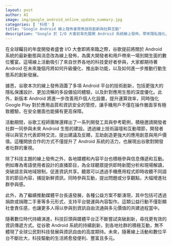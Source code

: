 ```yaml
---
layout: post
author: AI
image: img/google_android_online_update_summary.jpg
categories: [ '科技' ]
title: "Google Android 線上發佈會聚焦技術創新與社群互動"
description: "Google 於 I/O 大會前率先展開 Android 系統線上發佈，帶來隱私強化、多設備協同、個人化等新功能，並透過技術論壇及多語直播促進全球社群參與及媒體互動，展現資訊共享和多元創新的數位生態。"
---
```

在全球矚目的年度開發者盛會 I/O 大會即將來臨之際，谷歌提前將關於 Android 系統的最新動態與消息改為線上發佈，為廣大開發者和用戶帶來一場別開生面的數位饗宴。這場線上活動吸引了來自世界各地的科技愛好者參與，大家都期待著 Android 在未來幾個月將如何升級優化、推出新功能，以及如何進一步推動行動生態系的創新發展。

據悉，谷歌本次的線上發佈涵蓋了多項 Android 平台的技術創新，包括更強大的隱私保護設計、更加流暢的多設備協同體驗，以及針對應用生態的深度優化。此外，新版本 Android 將進一步改善用戶個人化設置，提升運算效率，同時強化 Google Play 對於應用品質和資訊安全的管控，讓手機用戶不僅在操作層面享有極致體驗，在安全層面也能擁有更高保障。

活動期間，谷歌工程師團隊還釋出了一系列開發工具與參考範例，積極邀請開發者社群一同參與未來 Android 生態的建設。透過線上技術論壇和互動環節，開發者得以與官方代表即時交流，提出建議及反饋，互助創造更強大的應用創意與用戶價值。這種開放合作的方式不僅提升了 Android 系統的活力，也展現出谷歌對開發者社群的重視。

除了科技主題的線上發佈之外，各地媒體和內容平台也積極參與信息傳遞和互動。例如專為粵語使用者設計的直播節目，為全球聽眾提供即時新聞分析和現場解讀，突破語言與地域限制，促進資訊共享。聽眾可以透過手機應用程式即時收聽不同語言的節目內容，捕捉新鮮資訊，同時參與互動，提出問題或分享觀點，大幅增進社群參與感。

此外，為了繼續推動媒體平台長遠發展，各種公益方案不斷湧現，其中包括可透過捐款或捐贈二手車等多元形式，支持平台營運與內容製作。這類公益行動不僅彰顯社會責任感，也讓更多人得以參與到資訊自由流通與多元價值的共建過程當中。

隨著數位時代持續演進，科技巨頭與媒體平台正不斷嘗試突破創新，尋找更有效的資訊傳遞方式。從谷歌 Android 系統的持續創新，到各地社群的積極互動，無不體現了全球公民對科技發展與資訊自由的高度期待。未來，隨著線上活動和數位平台不斷壯大，科技驅動的生活將愈發便利、豐富且多元。